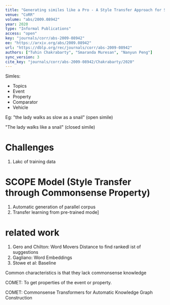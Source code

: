 ```yaml
---
title: "Generating similes like a Pro - A Style Transfer Approach for Simile Generation."
venue: "CoRR"
volume: "abs/2009.08942"
year: 2020
type: "Informal Publications"
access: "open"
key: "journals/corr/abs-2009-08942"
ee: "https://arxiv.org/abs/2009.08942"
url: "https://dblp.org/rec/journals/corr/abs-2009-08942"
authors: ["Tuhin Chakrabarty", "Smaranda Muresan", "Nanyun Peng"]
sync_version: 3
cite_key: "journals/corr/abs-2009-08942/Chakrabarty/2020"
---
```

Simles:
 - Topics
 - Event
 - Property
 - Comparator
 - Vehicle

Eg: "the lady walks as slow as a snail" (open simile)

"The lady walks like a snail" (closed simile)

# Challenges

1. Lakc of training data

# SCOPE Model (Style Transfer through Commonsense Property)

1. Automatic generation of parallel corpus
2. Transfer learning from pre-trained mode]

# related work

1. Gero and Chilton: Word Movers Distance to find rankedl ist of suggestions
2. Gagliano: Word Embeddings
3. Stowe et al: Baseline


Common characteristics is that they lack commonsense knowledge

COMET: To get properties of the event or property.

COMET: Commonsense Transformers for Automatic Knowledge Graph Construction